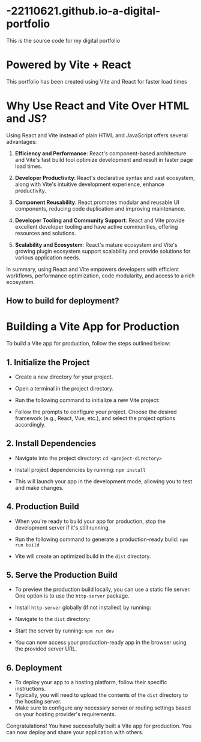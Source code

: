 # -22110621.github.io-a-digital-portfolio
This is the source code for my digital portfolio

# Powered by Vite + React
This portfolio has been created using Vite and React for faster load times

# Why Use React and Vite Over HTML and JS?

Using React and Vite instead of plain HTML and JavaScript offers several advantages:

1. **Efficiency and Performance**: React's component-based architecture and Vite's fast build tool optimize development and result in faster page load times.

2. **Developer Productivity**: React's declarative syntax and vast ecosystem, along with Vite's intuitive development experience, enhance productivity.

3. **Component Reusability**: React promotes modular and reusable UI components, reducing code duplication and improving maintenance.

4. **Developer Tooling and Community Support**: React and Vite provide excellent developer tooling and have active communities, offering resources and solutions.

5. **Scalability and Ecosystem**: React's mature ecosystem and Vite's growing plugin ecosystem support scalability and provide solutions for various application needs.

In summary, using React and Vite empowers developers with efficient workflows, performance optimization, code modularity, and access to a rich ecosystem.



## How to build for deployment?
# Building a Vite App for Production

To build a Vite app for production, follow the steps outlined below:

## 1. Initialize the Project

- Create a new directory for your project.
- Open a terminal in the project directory.
- Run the following command to initialize a new Vite project:
  

- Follow the prompts to configure your project. Choose the desired framework (e.g., React, Vue, etc.), and select the project options accordingly.

## 2. Install Dependencies

- Navigate into the project directory:
`cd <project-directory>`

- Install project dependencies by running:
`npm install`

- This will launch your app in the development mode, allowing you to test and make changes.

## 4. Production Build

- When you're ready to build your app for production, stop the development server if it's still running.
- Run the following command to generate a production-ready build:
`npm run build`

- Vite will create an optimized build in the `dist` directory.

## 5. Serve the Production Build

- To preview the production build locally, you can use a static file server. One option is to use the `http-server` package.
- Install `http-server` globally (if not installed) by running:


- Navigate to the `dist` directory:


- Start the server by running:
`npm run dev`

- You can now access your production-ready app in the browser using the provided server URL.

## 6. Deployment

- To deploy your app to a hosting platform, follow their specific instructions.
- Typically, you will need to upload the contents of the `dist` directory to the hosting server.
- Make sure to configure any necessary server or routing settings based on your hosting provider's requirements.

Congratulations! You have successfully built a Vite app for production. You can now deploy and share your application with others.
